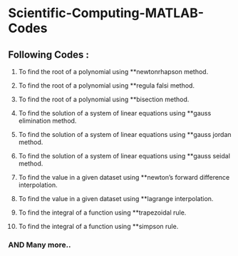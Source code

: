 # Scientific-Computing-MATLAB-Codes


## Following Codes :

1. To find the root of a polynomial using **newtonrhapson method.
2. To find the root of a polynomial using **regula falsi method.
3. To find the root of a polynomial using **bisection method.

4. To find the solution of a system of linear equations using **gauss elimination method.
5. To find the solution of a system of linear equations using **gauss jordan method.
6. To find the solution of a system of linear equations using **gauss seidal method.

7. To find the value in a given dataset using **newton’s forward difference interpolation.
8. To find the value in a given dataset using **lagrange interpolation.

9. To find the integral of a function using **trapezoidal rule.
10. To find the integral of a function using **simpson rule.

### AND Many more..
